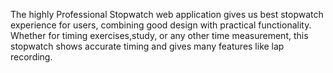 The highly Professional Stopwatch web application gives us best stopwatch experience for users, combining good design with practical functionality. Whether for timing exercises,study, or any other time measurement, this stopwatch shows accurate timing and gives many features like lap recording.
